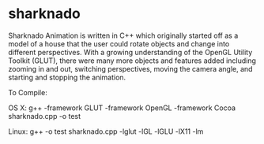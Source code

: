 # sharknado
Sharknado Animation is written in C++ which originally started off as a 
model of a house that the user could rotate objects and change into different 
perspectives. With a growing understanding of the OpenGL Utility Toolkit (GLUT), 
there were many more objects and features added including zooming in and out, 
switching perspectives, moving the camera angle, and starting and stopping the animation.

To Compile:

OS X: g++ -framework GLUT -framework OpenGL -framework Cocoa sharknado.cpp -o test

Linux: g++ -o test sharknado.cpp -lglut -lGL -lGLU -lX11 -lm

